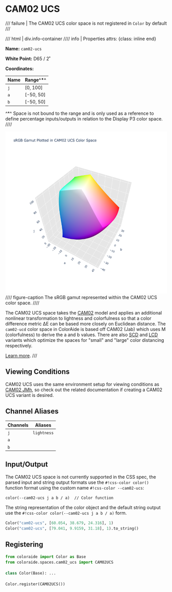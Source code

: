 # CAM02 UCS

/// failure | The CAM02 UCS color space is not registered in `Color` by default
///

/// html | div.info-container
//// info | Properties
    attrs: {class: inline end}

**Name:** `cam02-ucs`

**White Point:** D65 / 2˚

**Coordinates:**

Name | Range^\*^
---- | -----
`j`  | [0, 100]
`a`  | [-50, 50]
`b`  | [-50, 50]

^\*^ Space is not bound to the range and is only used as a reference to define percentage inputs/outputs in
relation to the Display P3 color space.
////

![CAM02 UCS](../images/cam02-ucs-3d.png)
//// figure-caption
The sRGB gamut represented within the CAM02 UCS color space.
////

The CAM02 UCS space takes the [CAM02](./cam02.md) model and applies an additional nonlinear transformation to lightness
and colorfulness so that a color difference metric ΔE can be based more closely on Euclidean distance. The `cam02-ucd`
color space in ColorAide is based off CAM02 (Jab) which uses M (colorfulness) to derive the a and b values. There are
also [SCD](./cam02_scd.md) and [LCD](./cam02_lcd.md) variants which optimize the spaces for "small" and "large" color
distancing respectively.

[Learn more](https://www.researchgate.net/publication/221501922_The_CIECAM02_color_appearance_model).
///

## Viewing Conditions

CAM02 UCS uses the same environment setup for viewing conditions as [CAM02 JMh](./cam02.md), so check out the
related documentation if creating a CAM02 UCS variant is desired.

## Channel Aliases

Channels | Aliases
-------- | -------
`j`      | `lightness`
`a`      |
`b`      |

## Input/Output

The CAM02 UCS space is not currently supported in the CSS spec, the parsed input and string output formats use
the `#!css-color color()` function format using the custom name `#!css-color --cam02-ucs`:

```css-color
color(--cam02-ucs j a b / a)  // Color function
```

The string representation of the color object and the default string output use the
`#!css-color color(--cam02-ucs j a b / a)` form.

```py play
Color("cam02-ucs", [60.054, 38.679, 24.316], 1)
Color("cam02-ucs", [79.041, 9.9159, 31.18], 1).to_string()
```

## Registering

```py
from coloraide import Color as Base
from coloraide.spaces.cam02_ucs import CAM02UCS

class Color(Base): ...

Color.register(CAM02UCS())
```
